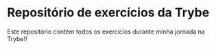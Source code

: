 # Repositório de exercícios da Trybe

Este repositório contém todos os exercicíos durante minha jornada na Trybe!! 

